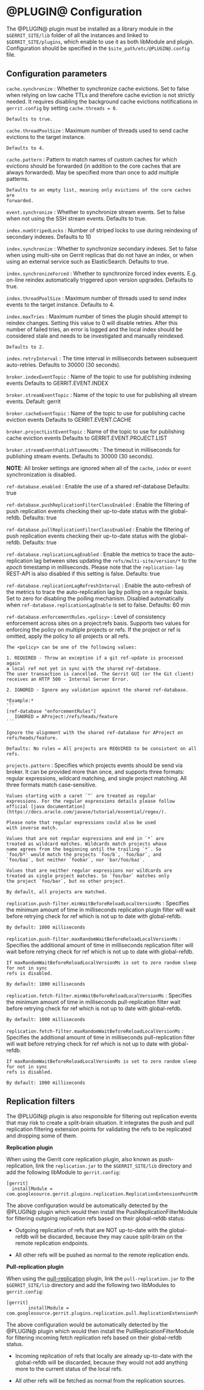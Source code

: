 
@PLUGIN@ Configuration
=========================

The @PLUGIN@ plugin must be installed as a library module in the
`$GERRIT_SITE/lib` folder of all the instances and linked to
`$GERRIT_SITE/plugins`, which enable to use it as both libModule
and plugin.
Configuration should be specified in the `$site_path/etc/@PLUGIN@.config` file.

## Configuration parameters

```cache.synchronize```
:   Whether to synchronize cache evictions. Set to false when relying on
    low cache TTLs and therefore cache eviction is not strictly needed.
    It requires disabling the background cache evictions notifications in
    `gerrit.config` by setting `cache.threads = 0`.

    Defaults to true.

```cache.threadPoolSize```
:   Maximum number of threads used to send cache evictions to the target
    instance.

    Defaults to 4.

```cache.pattern```
:   Pattern to match names of custom caches for which evictions should be
    forwarded (in addition to the core caches that are always forwarded). May be
    specified more than once to add multiple patterns.

    Defaults to an empty list, meaning only evictions of the core caches are
    forwarded.

```event.synchronize```
:   Whether to synchronize stream events. Set to false when not using the SSH
    stream events.
    Defaults to true.

```index.numStripedLocks```
:   Number of striped locks to use during reindexing of secondary indexes.
    Defaults to 10

```index.synchronize```
:   Whether to synchronize secondary indexes. Set to false when using multi-site
    on Gerrit replicas that do not have an index, or when using an external
    service such as ElasticSearch.
    Defaults to true.

```index.synchronizeForced```
:   Whether to synchronize forced index events. E.g. on-line reindex
automatically triggered upon version upgrades.
Defaults to true.

```index.threadPoolSize```
:   Maximum number of threads used to send index events to the target instance.
    Defaults to 4.

```index.maxTries```
:   Maximum number of times the plugin should attempt to reindex changes.
    Setting this value to 0 will disable retries. After this number of failed
    tries, an error is logged and the local index should be considered stale and
    needs to be investigated and manually reindexed.

    Defaults to 2.

```index.retryInterval```
:   The time interval in milliseconds between subsequent auto-retries.
    Defaults to 30000 (30 seconds).

```broker.indexEventTopic```
:   Name of the topic to use for publishing indexing events
    Defaults to GERRIT.EVENT.INDEX

`broker.streamEventTopic`
:   Name of the topic to use for publishing all stream events.
    Default: gerrit

```broker.cacheEventTopic```
:   Name of the topic to use for publishing cache eviction events
    Defaults to GERRIT.EVENT.CACHE

```broker.projectListEventTopic```
:   Name of the topic to use for publishing cache eviction events
    Defaults to GERRIT.EVENT.PROJECT.LIST

```broker.streamEventPublishTimeoutMs```
:   The timeout in milliseconds for publishing stream events.
    Defaults to 30000 (30 seconds).

**NOTE**: All broker settings are ignored when all of the `cache`,
`index` or `event` synchronization is disabled.

```ref-database.enabled```
:   Enable the use of a shared ref-database
    Defaults: true

```ref-database.pushReplicationFilterClassEnabled```
:   Enable the filtering of push replication events checking their
    up-to-date status with the global-refdb.
    Defaults: true

```ref-database.pullReplicationFilterClassEnabled```
:   Enable the filtering of push replication events checking their
    up-to-date status with the global-refdb.
    Defaults: true

```ref-database.replicationLagEnabled```
:   Enable the metrics to trace the auto-replication lag between sites
    updating the `refs/multi-site/version/*` to the _epoch_ timestamp in
    milliseconds. Please note that the `replication-lag` REST-API is also
    disabled if this setting is false.
    Defaults: true

```ref-database.replicationLagRefreshInterval```
:   Enable the auto-refresh of the metrics to trace the auto-replication
    lag by polling on a regular basis. Set to zero for disabling the polling
    mechanism. Disabled automatically when `ref-database.replicationLagEnable`
    is set to false.
    Defaults: 60 min

```ref-database.enforcementRules.<policy>```
:   Level of consistency enforcement across sites on a project:refs basis.
    Supports two values for enforcing the policy on multiple projects or refs.
    If the project or ref is omitted, apply the policy to all projects or all refs.

    The <policy> can be one of the following values:

    1. REQUIRED - Throw an exception if a git ref-update is processed again
    a local ref not yet in sync with the shared ref-database.
    The user transaction is cancelled. The Gerrit GUI (or the Git client)
    receives an HTTP 500 - Internal Server Error.

    2. IGNORED - Ignore any validation against the shared ref-database.

    *Example:*
    ```
    [ref-database "enforcementRules"]
       IGNORED = AProject:/refs/heads/feature
    ```

    Ignore the alignment with the shared ref-database for AProject on refs/heads/feature.

    Defaults: No rules = All projects are REQUIRED to be consistent on all refs.

```projects.pattern```
:   Specifies which projects events should be send via broker. It can be provided more
    than once, and supports three formats: regular expressions, wildcard matching, and single
    project matching. All three formats match case-sensitive.

    Values starting with a caret `^` are treated as regular
    expressions. For the regular expressions details please follow
    official [java documentation](https://docs.oracle.com/javase/tutorial/essential/regex/).

    Please note that regular expressions could also be used
    with inverse match.

    Values that are not regular expressions and end in `*` are
    treated as wildcard matches. Wildcards match projects whose
    name agrees from the beginning until the trailing `*`. So
    `foo/b*` would match the projects `foo/b`, `foo/bar`, and
    `foo/baz`, but neither `foobar`, nor `bar/foo/baz`.

    Values that are neither regular expressions nor wildcards are
    treated as single project matches. So `foo/bar` matches only
    the project `foo/bar`, but no other project.

    By default, all projects are matched.

```replication.push-filter.minWaitBeforeReloadLocalVersionMs```
:   Specifies the minimum amount of time in milliseconds replication plugin filter will
    wait before retrying check for ref which is not up to date with global-refdb.

    By default: 1000 milliseconds

```replication.push-filter.maxRandomWaitBeforeReloadLocalVersionMs```
:   Specifies the additional amount of time in milliseconds replication filter will
    wait before retrying check for ref which is not up to date with global-refdb.

    If maxRandomWaitBeforeReloadLocalVersionMs is set to zero random sleep for not in sync
    refs is disabled.

    By default: 1000 milliseconds

```replication.fetch-filter.minWaitBeforeReloadLocalVersionMs```
:   Specifies the minimum amount of time in milliseconds pull-replication filter wait
    before retrying check for ref which is not up to date with global-refdb.

    By default: 1000 milliseconds

```replication.fetch-filter.maxRandomWaitBeforeReloadLocalVersionMs```
:   Specifies the additional amount of time in milliseconds pull-replication filter will
    wait before retrying check for ref which is not up to date with global-refdb.

    If maxRandomWaitBeforeReloadLocalVersionMs is set to zero random sleep for not in sync
    refs is disabled.

    By default: 1000 milliseconds

## Replication filters

The @PLUGIN@ plugin is also responsible for filtering out replication events that may
risk to create a split-brain situation.
It integrates the push and pull replication filtering extension points for validating
the refs to be replicated and dropping some of them.

**Replication plugin**

When using the Gerrit core replication plugin, also known as push-replication, link the
`replication.jar` to the `$GERRIT_SITE/lib` directory and add the following libModule
to `gerrit.config`:

```
[gerrit]
  installModule = com.googlesource.gerrit.plugins.replication.ReplicationExtensionPointModule
```

The above configuration would be automatically detected by the @PLUGIN@ plugin which would then
install the PushReplicationFilterModule for filtering outgoing replication refs based
on their global-refdb status:

- Outgoing replication of refs that are NOT up-to-date with the global-refdb will be
  discarded, because they may cause split-brain on the remote replication endpoints.

- All other refs will be pushed as normal to the remote replication ends.

**Pull-replication plugin**

When using the [pull-replication](https://gerrit.googlesource.com/plugins/pull-replication)
plugin, link the `pull-replication.jar` to the `$GERRIT_SITE/lib` directory and add the following
two libModules to `gerrit.config`:

```
[gerrit]
        installModule = com.googlesource.gerrit.plugins.replication.pull.ReplicationExtensionPointModule
```

The above configuration would be automatically detected by the @PLUGIN@ plugin which would then
install the PullReplicationFilterModule for filtering incoming fetch replication refs based
on their global-refdb status.

- Incoming replication of refs that locally are already up-to-date with the global-refdb will be
  discarded, because they would not add anything more to the current status of the local refs.

- All other refs will be fetched as normal from the replication sources.
